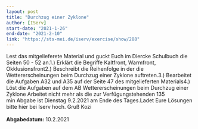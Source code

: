 ```yaml
---
layout: post
title: "Durchzug einer Zyklone"
author: [IServ]
start-date: "2021-1-26"
end-date: "2021-2-10"
link: "https://sts-mei.de/iserv/exercise/show/288"
---
```

Lest das mitgelieferete Material und guckt Euch im Diercke Schulbuch die Seiten 50 - 52 an.1.) Erklärt die Begriffe Kaltfront, Warmfront, Okklusionsfront2.) Beschreibt die Reihenfolge in der die Wettererscheinungen beim Durchzug einer Zyklone auftreten.3.) Bearbeitet die Aufgaben A32 und A35 auf der Seite 47 des mitgelieferten Materials4.) Löst die Aufgaben auf dem AB Wettererscheinungen beim Durchzug einer Zyklone Arbeitet nicht mehr als die zur Verfügungstehenden 135 min Abgabe ist Dienstag 9.2.2021 am Ende des Tages.Ladet Eure Lösungen bitte hier bei Iserv hoch. Gruß Kozi<br><br>**Abgabedatum:** 10.2.2021